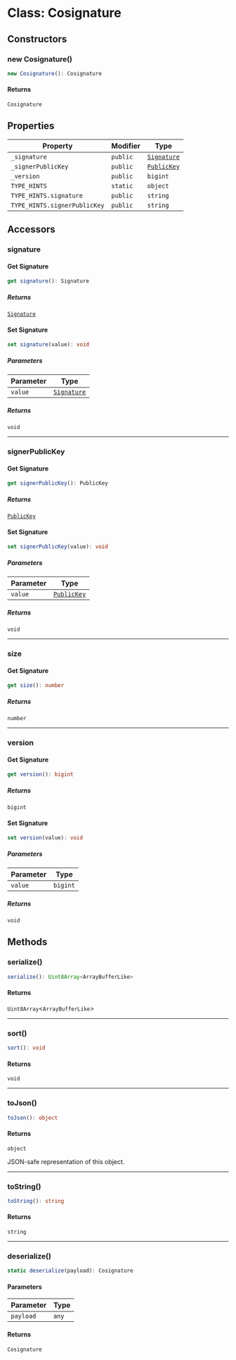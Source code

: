 # Class: Cosignature

## Constructors

### new Cosignature()

```ts
new Cosignature(): Cosignature
```

#### Returns

`Cosignature`

## Properties

| Property | Modifier | Type |
| ------ | ------ | ------ |
| <a id="_signature"></a> `_signature` | `public` | [`Signature`](Signature.md) |
| <a id="_signerpublickey"></a> `_signerPublicKey` | `public` | [`PublicKey`](PublicKey.md) |
| <a id="_version"></a> `_version` | `public` | `bigint` |
| <a id="type_hints"></a> `TYPE_HINTS` | `static` | `object` |
| `TYPE_HINTS.signature` | `public` | `string` |
| `TYPE_HINTS.signerPublicKey` | `public` | `string` |

## Accessors

### signature

#### Get Signature

```ts
get signature(): Signature
```

##### Returns

[`Signature`](Signature.md)

#### Set Signature

```ts
set signature(value): void
```

##### Parameters

| Parameter | Type |
| ------ | ------ |
| `value` | [`Signature`](Signature.md) |

##### Returns

`void`

***

### signerPublicKey

#### Get Signature

```ts
get signerPublicKey(): PublicKey
```

##### Returns

[`PublicKey`](PublicKey.md)

#### Set Signature

```ts
set signerPublicKey(value): void
```

##### Parameters

| Parameter | Type |
| ------ | ------ |
| `value` | [`PublicKey`](PublicKey.md) |

##### Returns

`void`

***

### size

#### Get Signature

```ts
get size(): number
```

##### Returns

`number`

***

### version

#### Get Signature

```ts
get version(): bigint
```

##### Returns

`bigint`

#### Set Signature

```ts
set version(value): void
```

##### Parameters

| Parameter | Type |
| ------ | ------ |
| `value` | `bigint` |

##### Returns

`void`

## Methods

### serialize()

```ts
serialize(): Uint8Array<ArrayBufferLike>
```

#### Returns

`Uint8Array`&lt;`ArrayBufferLike`&gt;

***

### sort()

```ts
sort(): void
```

#### Returns

`void`

***

### toJson()

```ts
toJson(): object
```

#### Returns

`object`

JSON-safe representation of this object.

***

### toString()

```ts
toString(): string
```

#### Returns

`string`

***

### deserialize()

```ts
static deserialize(payload): Cosignature
```

#### Parameters

| Parameter | Type |
| ------ | ------ |
| `payload` | `any` |

#### Returns

`Cosignature`
